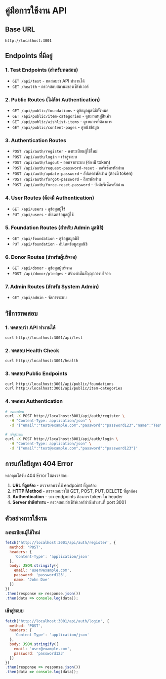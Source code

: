 # คู่มือการใช้งาน API

## Base URL
```
http://localhost:3001
```

## Endpoints ที่มีอยู่

### 1. Test Endpoints (สำหรับทดสอบ)
- `GET /api/test` - ทดสอบว่า API ทำงานได้
- `GET /health` - ตรวจสอบสถานะของเซิร์ฟเวอร์

### 2. Public Routes (ไม่ต้อง Authentication)
- `GET /api/public/foundations` - ดูข้อมูลมูลนิธิทั้งหมด
- `GET /api/public/item-categories` - ดูหมวดหมู่สินค้า
- `GET /api/public/wishlist-items` - ดูรายการที่ต้องการ
- `GET /api/public/content-pages` - ดูหน้าข้อมูล

### 3. Authentication Routes
- `POST /api/auth/register` - ลงทะเบียนผู้ใช้ใหม่
- `POST /api/auth/login` - เข้าสู่ระบบ
- `POST /api/auth/logout` - ออกจากระบบ (ต้องมี token)
- `POST /api/auth/request-password-reset` - ขอรีเซ็ตรหัสผ่าน
- `POST /api/auth/update-password` - อัปเดตรหัสผ่าน (ต้องมี token)
- `POST /api/auth/forgot-password` - ลืมรหัสผ่าน
- `POST /api/auth/force-reset-password` - บังคับรีเซ็ตรหัสผ่าน

### 4. User Routes (ต้องมี Authentication)
- `GET /api/users` - ดูข้อมูลผู้ใช้
- `PUT /api/users` - อัปเดตข้อมูลผู้ใช้

### 5. Foundation Routes (สำหรับ Admin มูลนิธิ)
- `GET /api/foundation` - ดูข้อมูลมูลนิธิ
- `PUT /api/foundation` - อัปเดตข้อมูลมูลนิธิ

### 6. Donor Routes (สำหรับผู้บริจาค)
- `GET /api/donor` - ดูข้อมูลผู้บริจาค
- `POST /api/donor/pledges` - สร้างคำมั่นสัญญาการบริจาค

### 7. Admin Routes (สำหรับ System Admin)
- `GET /api/admin` - จัดการระบบ

## วิธีการทดสอบ

### 1. ทดสอบว่า API ทำงานได้
```bash
curl http://localhost:3001/api/test
```

### 2. ทดสอบ Health Check
```bash
curl http://localhost:3001/health
```

### 3. ทดสอบ Public Endpoints
```bash
curl http://localhost:3001/api/public/foundations
curl http://localhost:3001/api/public/item-categories
```

### 4. ทดสอบ Authentication
```bash
# ลงทะเบียน
curl -X POST http://localhost:3001/api/auth/register \
  -H "Content-Type: application/json" \
  -d '{"email":"test@example.com","password":"password123","name":"Test User"}'

# เข้าสู่ระบบ
curl -X POST http://localhost:3001/api/auth/login \
  -H "Content-Type: application/json" \
  -d '{"email":"test@example.com","password":"password123"}'
```

## การแก้ไขปัญหา 404 Error

หากคุณได้รับ 404 Error ให้ตรวจสอบ:

1. **URL ที่ถูกต้อง** - ตรวจสอบว่าใช้ endpoint ที่ถูกต้อง
2. **HTTP Method** - ตรวจสอบว่าใช้ GET, POST, PUT, DELETE ที่ถูกต้อง
3. **Authentication** - บาง endpoints ต้องการ token ใน header
4. **Server กำลังทำงาน** - ตรวจสอบว่าเซิร์ฟเวอร์กำลังทำงานที่ port 3001

## ตัวอย่างการใช้งาน

### ลงทะเบียนผู้ใช้ใหม่
```javascript
fetch('http://localhost:3001/api/auth/register', {
  method: 'POST',
  headers: {
    'Content-Type': 'application/json'
  },
  body: JSON.stringify({
    email: 'user@example.com',
    password: 'password123',
    name: 'John Doe'
  })
})
.then(response => response.json())
.then(data => console.log(data));
```

### เข้าสู่ระบบ
```javascript
fetch('http://localhost:3001/api/auth/login', {
  method: 'POST',
  headers: {
    'Content-Type': 'application/json'
  },
  body: JSON.stringify({
    email: 'user@example.com',
    password: 'password123'
  })
})
.then(response => response.json())
.then(data => console.log(data));
``` 